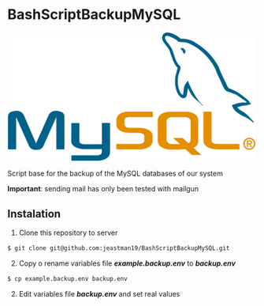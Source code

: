 # BashScriptBackupMySQL

![logo-mysql](images/MySQL.png)

Script base for the backup of the MySQL databases of our system

**Important**: sending mail has only been tested with mailgun


## Instalation

1. Clone this repository to server

``` bash
$ git clone git@github.com:jeastman19/BashScriptBackupMySQL.git
```

2. Copy o rename variables file ***example.backup.env*** to ***backup.env***

``` bash
$ cp example.backup.env backup.env
```

2. Edit variables file ***backup.env*** and set real values
